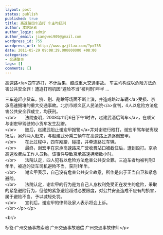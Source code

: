 ```yaml
---
layout: post
status: publish
published: true
title: 高速路四车追打 车主均获刑
author: 本站记者
author_login: admin
author_email: jiangwei909@gmail.com
wordpress_id: 755
wordpress_url: http://www.gzjtlaw.com/?p=755
date: 2011-05-29 09:08:29.000000000 +08:00
categories:
- 交通肇事
tags: []
comments: []
---
```

<p><a>高速路<&#47;a>四车追打，不计后果，酿成重大交通事故。 车主均构成以危险方法危害公共安全罪！遭追打司机因&ldquo;避险不当&rdquo;被判刑1年半 ... <p> 三车追赶小货车，挤、别、剐蹭等场面不断上演，并造成路过<a>车辆<&#47;a>受损、京承高速拥堵的重大交通事故。北京市顺义区<a>人民法院<&#47;a>宣判，4人以危险方法危害公共安全罪成立，均获刑。<br><&#47;br>　　法院查明，2008年11月6日下午1时许，赵建武<a>酒后驾车<&#47;a>，在顺义与谢宏甲驾驶的小货车发生刮蹭。<br><&#47;br>　　随后，赵建武阻止谢宏甲<a>报警<&#47;a>并对谢进行殴打。谢宏甲驾车驶离现场后，另外两人赶来，与赵建武分乘三辆车在高速路上追逐谢宏甲。<br><&#47;br>　　在此过程中，四车剐蹭、碰撞，并牵连路过车辆。<br><&#47;br>　　最终，谢宏甲在京承高速路来广营收费站口被截住后，遭到殴打。京承高速收费站工作人员称，该事件导致京承高速拥堵数小时。<br><&#47;br>　　法院认定，四人犯有以危险方法危害公共安全罪。三追车者均被判刑3年半，被追的货车司机避险不当，获刑1年半。<br><&#47;br>　　谢宏甲表示，自己没有危害公共安全故意，所作是出于正当自卫和紧急避险。<br><&#47;br>　　法院认定，谢宏甲的行为是为自己人身权利免受正在发生的危险，采取的紧急避险行为，但他的紧急避险超过必要限度，对公共安全造成不应有的损害，属于避险不当，予以减轻处罚。<br><&#47;br>　　宣判后，谢宏甲的律师及家人表示将会上诉。<br><&#47;br><&#47;p><&#47;p><br&#47;><p>标签:广州交通事故索赔 广州交通事故赔偿 广州交通事故律师<&#47;p>
